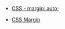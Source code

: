 - [CSS - margin: auto;](http://learnlayout.com/margin-auto.html)

- [CSS Margin](https://www.w3schools.com/css/css_margin.asp)

